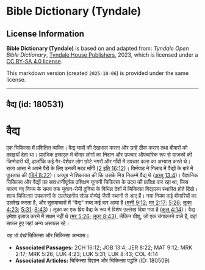 # Bible Dictionary (Tyndale)

## License Information

**Bible Dictionary (Tyndale)** is based on and adapted from: _Tyndale Open Bible Dictionary_, [Tyndale House Publishers](https://tyndaleopenresources.com/), 2023, which is licensed under a [CC BY-SA 4.0 license](https://creativecommons.org/licenses/by-sa/4.0/legalcode.en).

This markdown version (created `2025-10-06`) is provided under the same license.



--------------------------------

## वैद्य (id: 180531)

वैद्य
=====

एक चिकित्सा में प्रशिक्षित व्यक्ति। वैद्य घावों की देखभाल करता और उन्हें ठीक करता तथा बीमारों को दवाइयाँ देता था। प्रारंभिक इस्राएल में बीमार लोगों का निदान और उपचार औपचारिक रूप से याजकों की जिम्मेदारी थी, हालाँकि कई गैर\-पेशेवर लोग छोटे नगरों और गाँवों में उपचार कला का अभ्यास करते थे। राजा आसा ने अपने पैरों के लिए उनकी मदद माँगी ([2 इति 16:12](https://ref.ly/2Chr16:12))। यिर्मयाह ने गिलाद में वैद्यों के बारे में पूछताछ की ([यिर्म 8:22](https://ref.ly/Jer8:22))। अय्यूब ने शिकायत की कि उसके मित्र निकम्मे वैद्य थे ([अय्यू 13:4](https://ref.ly/Job13:4))। वैज्ञानिक चिकित्सा और वैद्यों का सावधानीपूर्वक प्रशिक्षण यूनानी चिकित्सा के उदय की प्रतीक्षा कर रहा था, जिस कारण नए नियम के समय तक यूनान\-रोमी दुनिया के विभिन्न देशों में चिकित्सा विद्यालय स्थापित होते दिखे। शल्य चिकित्सा उपकरणों के उल्लेखनीय संग्रह पोम्पेई जैसी स्थानों से आए हैं। नया नियम कई बीमारियों का उल्लेख करता है, और सुसमाचारों में "वैद्य" शब्द कई बार आया है ([मत्ती 9:12](https://ref.ly/Matt9:12); [मर 2:17](https://ref.ly/Mark2:17); [5:26](https://ref.ly/Mark5:26); [लूका 4:23](https://ref.ly/Luke4:23); [5:31](https://ref.ly/Luke5:31); [8:43](https://ref.ly/Luke8:43))। लूका का एक प्रिय वैद्य के रूप में विशेष उल्लेख दिया गया है ([कुलु 4:14](https://ref.ly/Col4:14))। वैद्य हमेशा इलाज करने में सक्षम नहीं थे ([मर 5:26](https://ref.ly/Mark5:26); [लूका 8:43](https://ref.ly/Luke8:43)), लेकिन यीशु, जो एक चंगाकरने वाले हैं, वहां सफल हुए जहां अन्य असफल रहे।

*यह भी देखें* चिकित्सा और चिकित्सा अभ्यास।

* **Associated Passages:** 2CH 16:12; JOB 13:4; JER 8:22; MAT 9:12; MRK 2:17; MRK 5:26; LUK 4:23; LUK 5:31; LUK 8:43; COL 4:14
* **Associated Articles:** चिकित्सा विज्ञान और चिकित्सा पद्धति (ID: 180509)

